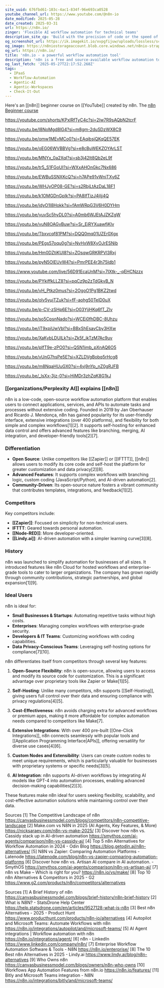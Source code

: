 ```yaml
---
site_uuid: 676fbd61-103c-4ac1-834f-96e693ca0528
youtube_channel_url: https://www.youtube.com/@n8n-io
date_modified: 2025-05-28
date_created: 2025-03-31
url: https://n8n.io/
zinger: 'Flexible AI workflow automation for technical teams'
description_site_cp: 'Build with the precision of code or the speed of drag-n-drop. Host with on-prem control or in-the-cloud convenience. n8n gives you more freedom to implement multi-step AI agents and integrate apps than any other tool.'
og_screenshot_url: https://ik.imagekit.io/xvpgfijuw/uploads/lossless/screenshots/20250527_n8n_og_screenshot.jpeg
og_image: https://n8niostorageaccount.blob.core.windows.net/n8nio-strapi-blobs-prod/assets/og_image_website_3_afd66761a9.png
og_url: https://n8n.io/
title: 'n8n.io - a powerful workflow automation tool'
description: 'n8n is a free and source-available workflow automation tool'
og_last_fetch: '2025-05-27T22:17:52.268Z'
tags:
  - IPaaS
  - Workflow-Automation
  - Agentic-AI
  - Agentic-Workspaces
  - Check-It-Out
---
```


Here's an [[n8n]] beginner course on [[YouTube]] created by n8n. The [n8n Beginner course](https://youtube.com/playlist?list=PLlET0GsrLUL59YbxstZE71WszP3pVnZfI&si=T8vhC2cKnjVlxh4u)

https://youtube.com/shorts/KPxlRfTyC4c?si=2Iw7R9sAQbN2tcrF

https://youtu.be/l8NoMgd8lG4?si=m8gm-2duSDzWX8C9

https://youtu.be/omw1MEvMCo0?si=EAqibsjQKqQE57EK

https://youtu.be/oEG06WVBBVg?si=e8cBuWEKZOYArLST

https://youtu.be/MNYx_0a2XqI?si=sb3j42It8Qb2eL9f

https://youtu.be/tr5_S1FGoUI?si=WXxAHOnGkc7Nx686

https://youtu.be/EWBuSSNXKcQ?si=h7APe91vWniTXy6Z

https://youtu.be/WHJyOP08-GE?si=s2RbjLtAzDaL18F1

https://youtu.be/k1OMGDnGpIk?si=PA8IfTizJ4jIjj4Q

https://youtu.be/jdyO1l8Hokk?si=fAmWRpG3V6H0DYHm

https://youtu.be/yuvSc5hyDL0?si=A0mb6WJEtAJZKZgW

https://youtu.be/vuN8OAGvBuw?si=Sr_EiRYXuawfjKlv

https://youtu.be/Tbxvcqf81PM?si=DQQ0mq01UZEr0Xgx

https://youtu.be/PEgs57oqu0g?si=NvHxW8XyOJrESNib

https://youtu.be/Hm0DZtiKUI8?si=ZOsqwGRKRPVl3Rxj

https://youtu.be/pyN5OlEUvW4?si=PmrPEE4r3h75Idb1

https://www.youtube.com/live/56D91EcaUnM?si=7IXtk-_-qEHCNzzx

https://youtu.be/PYkjffkLLZ8?si=pqCz9p2zTdGkvB_N

https://youtu.be/vH_Ptkz0mus?si=2OgoO1Pg1BKZ2twd

https://youtu.be/olv5yujTZuk?si=fF-aohg50TelD0uX

https://youtu.be/p-CV-zSHp6E?si=O03YjjHKq6fT_Zlv

https://youtu.be/so5CpsnNado?si=WCEi0fhDBC-8Uhzu

https://youtu.be/iT9xpiUwVbI?si=BBxShEsavCby3HXw

https://youtu.be/XaKybLDUlLk?si=Zk5f_ikTzM7Ac9uv

https://youtu.be/pIfT9e-zPO0?si=QSN1imb_pXnAQ6O5

https://youtu.be/vUnG7hsPe5E?si=XZLDVgBobq5rHcg8

https://youtu.be/m8NqaHUuGX0?si=4vj9nYp_nZ0gRJFB

https://youtu.be/_lsXx-3jz-0?si=HiMDr3zhZqK8G1kJ

### [[organizations/Perplexity AI]] explains [[n8n]]
n8n is a low-code, open-source workflow automation platform that enables users to connect applications, services, and APIs to automate tasks and processes without extensive coding. Founded in 2019 by Jan Oberhauser and Ricardo J. Mendonça, n8n has gained popularity for its user-friendly interface, extensive integrations (over 400 platforms), and flexibility for both simple and complex workflows[1][2]. It supports self-hosting for enhanced data control and offers advanced features like branching, merging, AI integration, and developer-friendly tools[2][7].

### Differentiation
- **Open Source**: Unlike competitors like [[Zapier]] or [[IFTTT]], [[n8n]] allows users to modify its core code and self-host the platform for greater customization and data privacy[2][8].
- **Advanced Features**: It supports complex workflows with branching logic, custom coding (JavaScript/Python), and AI-driven automation[2].
- **Community-Driven**: Its open-source nature fosters a vibrant community that contributes templates, integrations, and feedback[1][2].

### Competitors
Key competitors include:
- **[[Zapier]]**: Focused on simplicity for non-technical users.
- **IFTTT**: Geared towards personal automation.
- **[[Node-RED]]**: More developer-oriented.
- **[[Lindy.ai]]**: AI-driven automation with a simpler learning curve[3][8].

### History
n8n was launched to simplify automation for businesses of all sizes. It introduced features like n8n Cloud for hosted workflows and enterprise-grade tools to cater to larger organizations. The company has grown rapidly through community contributions, strategic partnerships, and global expansion[1][9].

### Ideal Users
n8n is ideal for:
- **Small Businesses & Startups**: Automating repetitive tasks without high costs.
- **Enterprises**: Managing complex workflows with enterprise-grade security.
- **Developers & IT Teams**: Customizing workflows with coding capabilities.
- **Data Privacy-Conscious Teams**: Leveraging self-hosting options for compliance[7][10].

n8n differentiates itself from competitors through several key features:

1. **Open-Source Flexibility**: n8n is open-source, allowing users to access and modify its source code for customization. This is a significant advantage over proprietary tools like Zapier or Make[1][5].

2. **Self-Hosting**: Unlike many competitors, n8n supports [[Self-Hosting]], giving users full control over their data and ensuring compliance with privacy regulations[4][5].

3. **Cost-Effectiveness**: n8n avoids charging extra for advanced workflows or premium apps, making it more affordable for complex automation needs compared to competitors like Make[7].

4. **Extensive Integrations**: With over 400 pre-built [[One-Click Integrations]], n8n connects seamlessly with popular tools and [[Application Programming Interface|APIs]], offering versatility for diverse use cases[4][6].

5. **Custom Nodes and Extensibility**: Users can create custom nodes to meet unique requirements, which is particularly valuable for businesses with proprietary systems or specific needs[3][5].

6. **AI Integration**: n8n supports AI-driven workflows by integrating AI models like GPT-4 into automation processes, enabling advanced decision-making capabilities[2][3].

These features make n8n ideal for users seeking flexibility, scalability, and cost-effective automation solutions while maintaining control over their data.

Sources
[1] The Competitive Landscape of n8n https://canvasbusinessmodel.com/blogs/competitors/n8n-competitive-landscape
[2] Make.com vs N8N in 2025 (AI Agents, Key Features, & More) https://nicksaraev.com/n8n-vs-make-2025/
[3] Discover how n8n vs. Cassidy stack up in AI-driven automation https://smythos.com/ai-agents/comparison/n8n-vs-cassidy-ai/
[4] Top 5 n8n Alternatives for Workflow Automation in 2024 - Odin Blog https://blog.getodin.ai/n8n-alternatives/
[5] N8N vs Zapier: Comparing Automation Platforms - Latenode https://latenode.com/blog/n8n-vs-zapier-comparing-automation-platforms
[6] Discover how n8n vs. Artisan AI compare in AI automation. - SmythOS https://smythos.com/ai-agents/comparison/n8n-vs-artisan-ai/
[7] n8n vs Make – Which is right for you? https://n8n.io/vs/make/
[8] Top 10 n8n Alternatives & Competitors in 2025 - G2 https://www.g2.com/products/n8n/competitors/alternatives


Sources
[1] A Brief History of n8n https://canvasbusinessmodel.com/blogs/brief-history/n8n-brief-history
[2] What is N8N? - StatsDrone Help Center https://help.statsdrone.com/en/articles/9527128-what-is-n8n
[3] Best n8n Alternatives - 2025 - Product Hunt https://www.producthunt.com/products/n8n-io/alternatives
[4] Autopilot and Microsoft Teams: Automate Workflows with n8n https://n8n.io/integrations/autopilot/and/microsoft-teams/
[5] AI Agent integrations | Workflow automation with n8n https://n8n.io/integrations/agent/
[6] n8n - LinkedIn https://www.linkedin.com/company/n8n/
[7] Enterprise Workflow Automation Software & Tools - N8N https://n8n.io/enterprise/
[8] The 10 Best n8n Alternatives in 2025 - Lindy.ai https://www.lindy.ai/blog/n8n-alternatives
[9] Who Owns n8n https://canvasbusinessmodel.com/blogs/owners/n8n-who-owns
[10] Workflows App Automation Features from n8n.io https://n8n.io/features/
[11] Bitly and Microsoft Teams integration - N8N https://n8n.io/integrations/bitly/and/microsoft-teams/
